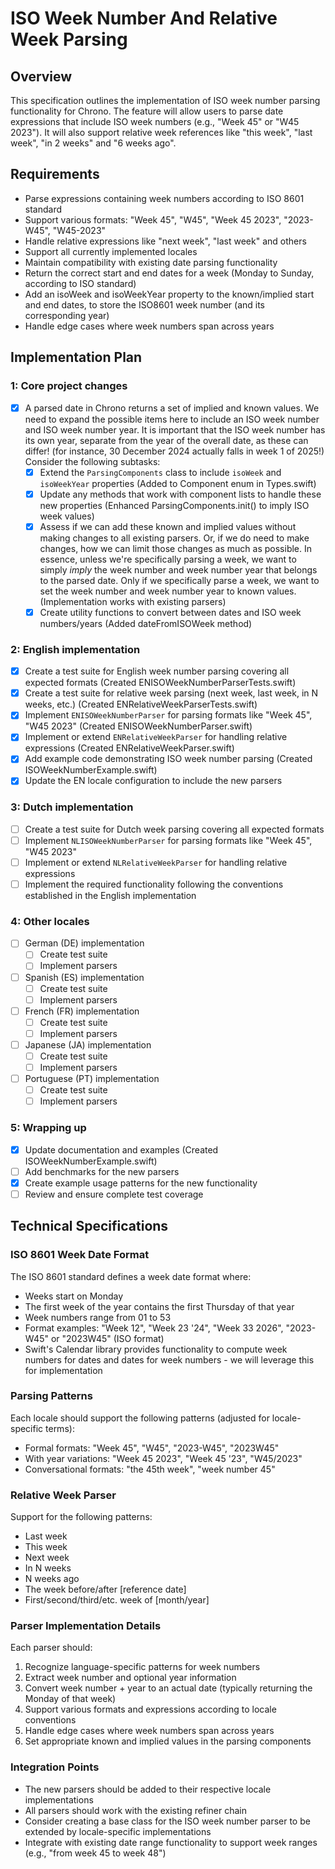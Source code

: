 # ISO Week Number And Relative Week Parsing

## Overview
This specification outlines the implementation of ISO week number parsing functionality for Chrono. The feature will allow users to parse date expressions that include ISO week numbers (e.g., "Week 45" or "W45 2023"). It will also support relative week references like "this week", "last week", "in 2 weeks" and "6 weeks ago".

## Requirements
- Parse expressions containing week numbers according to ISO 8601 standard
- Support various formats: "Week 45", "W45", "Week 45 2023", "2023-W45", "W45-2023"
- Handle relative expressions like "next week", "last week" and others
- Support all currently implemented locales
- Maintain compatibility with existing date parsing functionality
- Return the correct start and end dates for a week (Monday to Sunday, according to ISO standard)
- Add an isoWeek and isoWeekYear property to the known/implied start and end dates, to store the ISO8601 week number (and its corresponding year)
- Handle edge cases where week numbers span across years

## Implementation Plan

### 1: Core project changes
- [x] A parsed date in Chrono returns a set of implied and known values. We need to expand the possible items here to include an ISO week number and ISO week number year. It is important that the ISO week number has its own year, separate from the year of the overall date, as these can differ! (for instance, 30 December 2024 actually falls in week 1 of 2025!) Consider the following subtasks: 
    - [x] Extend the `ParsingComponents` class to include `isoWeek` and `isoWeekYear` properties (Added to Component enum in Types.swift)
    - [x] Update any methods that work with component lists to handle these new properties (Enhanced ParsingComponents.init() to imply ISO week values)
    - [x] Assess if we can add these known and implied values without making changes to all existing parsers. Or, if we do need to make changes, how we can limit those changes as much as possible. In essence, unless we're specifically parsing a week, we want to simply _imply_ the week number and week number year that belongs to the parsed date. Only if we specifically parse a week, we want to set the week number and week number year to known values. (Implementation works with existing parsers)
    - [x] Create utility functions to convert between dates and ISO week numbers/years (Added dateFromISOWeek method)

### 2: English implementation
- [x] Create a test suite for English week number parsing covering all expected formats (Created ENISOWeekNumberParserTests.swift)
- [x] Create a test suite for relative week parsing (next week, last week, in N weeks, etc.) (Created ENRelativeWeekParserTests.swift)
- [x] Implement `ENISOWeekNumberParser` for parsing formats like "Week 45", "W45 2023" (Created ENISOWeekNumberParser.swift)
- [x] Implement or extend `ENRelativeWeekParser` for handling relative expressions (Created ENRelativeWeekParser.swift)
- [x] Add example code demonstrating ISO week number parsing (Created ISOWeekNumberExample.swift)
- [x] Update the EN locale configuration to include the new parsers

### 3: Dutch implementation
- [ ] Create a test suite for Dutch week parsing covering all expected formats
- [ ] Implement `NLISOWeekNumberParser` for parsing formats like "Week 45", "W45 2023" 
- [ ] Implement or extend `NLRelativeWeekParser` for handling relative expressions
- [ ] Implement the required functionality following the conventions established in the English implementation 

### 4: Other locales
- [ ] German (DE) implementation
    - [ ] Create test suite
    - [ ] Implement parsers
- [ ] Spanish (ES) implementation
    - [ ] Create test suite
    - [ ] Implement parsers
- [ ] French (FR) implementation
    - [ ] Create test suite
    - [ ] Implement parsers
- [ ] Japanese (JA) implementation
    - [ ] Create test suite
    - [ ] Implement parsers
- [ ] Portuguese (PT) implementation
    - [ ] Create test suite
    - [ ] Implement parsers

### 5: Wrapping up
- [x] Update documentation and examples (Created ISOWeekNumberExample.swift)
- [ ] Add benchmarks for the new parsers
- [x] Create example usage patterns for the new functionality
- [ ] Review and ensure complete test coverage

## Technical Specifications

### ISO 8601 Week Date Format
The ISO 8601 standard defines a week date format where:
- Weeks start on Monday
- The first week of the year contains the first Thursday of that year
- Week numbers range from 01 to 53
- Format examples: "Week 12", "Week 23 '24", "Week 33 2026", "2023-W45" or "2023W45" (ISO format)
- Swift's Calendar library provides functionality to compute week numbers for dates and dates for week numbers - we will leverage this for implementation

### Parsing Patterns
Each locale should support the following patterns (adjusted for locale-specific terms):
- Formal formats: "Week 45", "W45", "2023-W45", "2023W45"
- With year variations: "Week 45 2023", "Week 45 '23", "W45/2023"
- Conversational formats: "the 45th week", "week number 45"

### Relative Week Parser
Support for the following patterns:
- Last week
- This week
- Next week
- In N weeks
- N weeks ago
- The week before/after [reference date]
- First/second/third/etc. week of [month/year]

### Parser Implementation Details
Each parser should:
1. Recognize language-specific patterns for week numbers
2. Extract week number and optional year information
3. Convert week number + year to an actual date (typically returning the Monday of that week)
4. Support various formats and expressions according to locale conventions
5. Handle edge cases where week numbers span across years
6. Set appropriate known and implied values in the parsing components

### Integration Points
- The new parsers should be added to their respective locale implementations
- All parsers should work with the existing refiner chain
- Consider creating a base class for the ISO week number parser to be extended by locale-specific implementations
- Integrate with existing date range functionality to support week ranges (e.g., "from week 45 to week 48")
